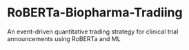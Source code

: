 # RoBERTa-Biopharma-Tradiing
An event-driven quantitative trading strategy for clinical trial announcements using RoBERTa and ML
